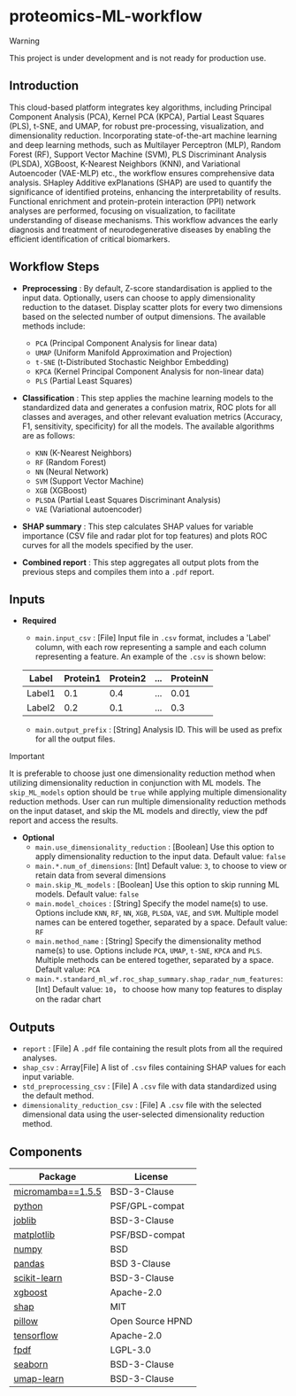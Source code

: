 # proteomics-ML-workflow

> [!WARNING]
> This project is under development and is not ready for production use.

## Introduction

This cloud-based platform integrates key algorithms, including Principal Component Analysis (PCA), Kernel PCA (KPCA), Partial Least Squares (PLS), t-SNE, and UMAP, for robust pre-processing, visualization, and dimensionality reduction. Incorporating state-of-the-art machine learning and deep learning methods, such as Multilayer Perceptron (MLP), Random Forest (RF), Support Vector Machine (SVM), PLS Discriminant Analysis (PLSDA), XGBoost, K-Nearest Neighbors (KNN), and Variational Autoencoder (VAE-MLP) etc., the workflow ensures comprehensive data analysis. SHapley Additive exPlanations (SHAP) are used to quantify the significance of identified proteins, enhancing the interpretability of results. Functional enrichment and protein-protein interaction (PPI) network analyses are performed, focusing on visualization, to facilitate understanding of disease mechanisms. This workflow advances the early diagnosis and treatment of neurodegenerative diseases by enabling the efficient identification of critical biomarkers.

## Workflow Steps

- **Preprocessing** : By default, Z-score standardisation is applied to the input data. Optionally, users can choose to apply dimensionality reduction to the dataset. Display scatter plots for every two dimensions based on the selected number of output dimensions. The available methods include:
  - `PCA` (Principal Component Analysis for linear data)
  - `UMAP` (Uniform Manifold Approximation and Projection)
  - `t-SNE` (t-Distributed Stochastic Neighbor Embedding)
  - `KPCA` (Kernel Principal Component Analysis for non-linear data)
  - `PLS` (Partial Least Squares)

- **Classification** : This step applies the machine learning models to the standardized data and generates a confusion matrix, ROC plots for all classes and averages, and other relevant evaluation metrics (Accuracy, F1, sensitivity, specificity) for all the models. The available algorithms are as follows:
  - `KNN` (K-Nearest Neighbors)
  - `RF` (Random Forest)
  - `NN` (Neural Network)
  - `SVM` (Support Vector Machine)
  - `XGB` (XGBoost)
  - `PLSDA` (Partial Least Squares Discriminant Analysis)
  - `VAE` (Variational autoencoder)

- **SHAP summary** : This step calculates SHAP values for variable importance (CSV file and radar plot for top features) and plots ROC curves for all the models specified by the user.

- **Combined report** : This step aggregates all output plots from the previous steps and compiles them into a `.pdf` report.

## Inputs

- **Required**
  - `main.input_csv` : [File] Input file in `.csv` format, includes a 'Label' column, with each row representing a sample and each column representing a feature. An example of the `.csv` is shown below:

  | Label | Protein1 | Protein2 | ... | ProteinN |
  |---------|---------|---------|---------|---------|
  | Label1 | 0.1 | 0.4 | ... | 0.01 |
  | Label2 | 0.2 | 0.1 | ... | 0.3 |

  - `main.output_prefix` : [String] Analysis ID. This will be used as prefix for all the output files.

> [!IMPORTANT]
> It is preferable to choose just one dimensionality reduction method when utilizing dimensionality reduction in conjunction with ML models. The `skip_ML_models` option should be `true` while applying multiple dimensionality reduction methods.
> User can run multiple dimensionality reduction methods on the input dataset, and skip the ML models and directly, view the pdf report and access the results.

- **Optional**
  - `main.use_dimensionality_reduction` : [Boolean] Use this option to apply dimensionality reduction to the input data. Default value: `false`
  - `main.*.num_of_dimensions`: [Int] Default value: `3`, to choose to view or retain data from several dimensions
  - `main.skip_ML_models` : [Boolean] Use this option to skip running ML models. Default value: `false`
  - `main.model_choices` : [String] Specify the model name(s) to use. Options include `KNN`, `RF`, `NN`, `XGB`, `PLSDA`, `VAE`, and `SVM`. Multiple model names can be entered together, separated by a space. Default value: `RF`
  - `main.method_name` : [String] Specify the dimensionality method name(s) to use. Options include `PCA`, `UMAP`, `t-SNE`, `KPCA` and `PLS`. Multiple methods can be entered together, separated by a space. Default value: `PCA`
  - `main.*.standard_ml_wf.roc_shap_summary.shap_radar_num_features`: [Int] Default value: `10`， to choose how many top features to display on the radar chart

## Outputs

- `report` : [File] A `.pdf` file containing the result plots from all the required analyses.
- `shap_csv` : Array[File] A list of `.csv` files containing SHAP values for each input variable.
- `std_preprocessing_csv` : [File] A `.csv` file with data standardized using the default method.
- `dimensionality_reduction_csv` : [File] A `.csv` file with the selected dimensional data using the user-selected dimensionality reduction method.

## Components

| Package | License |
|---------|---------|
| [micromamba==1.5.5](www.github.com/mamba-org/mamba#micromamba) | BSD-3-Clause |
| [python](www.python.org/) | PSF/GPL-compat |
| [joblib](www.github.com/joblib/joblib) | BSD-3-Clause |
| [matplotlib](www.matplotlib.org) | PSF/BSD-compat |
| [numpy](www.numpy.org/) | BSD |
| [pandas](www.pandas.pydata.org/) | BSD 3-Clause |
| [scikit-learn](www.scikit-learn.org) | BSD-3-Clause |
| [xgboost](https://github.com/dmlc/xgboost) |  Apache-2.0 |
| [shap](https://github.com/shap/shap) |  MIT |
| [pillow](https://github.com/python-pillow/Pillow) |  Open Source HPND |
| [tensorflow](https://github.com/tensorflow/tensorflow) |  Apache-2.0 |
| [fpdf](https://github.com/reingart/pyfpdf) |  LGPL-3.0 |
| [seaborn](https://github.com/mwaskom/seaborn) |  BSD-3-Clause |
| [umap-learn](https://github.com/lmcinnes/umap) |  BSD-3-Clause |

